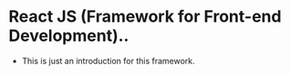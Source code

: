 # React JS (Framework for Front-end Development)..

- This is just an introduction for this framework.